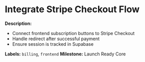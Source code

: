 # Integrate Stripe Checkout Flow
**Description:**
- Connect frontend subscription buttons to Stripe Checkout
- Handle redirect after successful payment
- Ensure session is tracked in Supabase

**Labels:** `billing`, `frontend`
**Milestone:** Launch Ready Core
